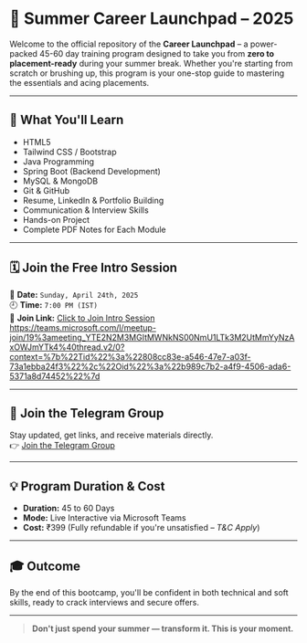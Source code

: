 # 🚀 Summer Career Launchpad – 2025

Welcome to the official repository of the **Career Launchpad** – a power-packed 45-60 day training program designed to take you from **zero to placement-ready** during your summer break. Whether you're starting from scratch or brushing up, this program is your one-stop guide to mastering the essentials and acing placements.

---

## 🎯 What You'll Learn

- HTML5  
- Tailwind CSS / Bootstrap  
- Java Programming  
- Spring Boot (Backend Development)  
- MySQL & MongoDB  
- Git & GitHub  
- Resume, LinkedIn & Portfolio Building  
- Communication & Interview Skills  
- Hands-on Project  
- Complete PDF Notes for Each Module  

---

## 🗓️ Join the Free Intro Session  
📅 **Date:** `Sunday, April 24th, 2025`  
🕘 **Time:** `7:00 PM (IST)`  
🔗 **Join Link:** [Click to Join Intro Session](https://teams.microsoft.com/l/meetup-join/19%3ameeting_YTE2N2M3MGItMWNkNS00NmU1LTk3M2UtMmYyNzAxOWJmYTk4%40thread.v2/0?context=%7b%22Tid%22%3a%22808cc83e-a546-47e7-a03f-73a1ebba24f3%22%2c%22Oid%22%3a%22b989c7b2-a4f9-4506-ada6-5371a8d74452%22%7d)  
https://teams.microsoft.com/l/meetup-join/19%3ameeting_YTE2N2M3MGItMWNkNS00NmU1LTk3M2UtMmYyNzAxOWJmYTk4%40thread.v2/0?context=%7b%22Tid%22%3a%22808cc83e-a546-47e7-a03f-73a1ebba24f3%22%2c%22Oid%22%3a%22b989c7b2-a4f9-4506-ada6-5371a8d74452%22%7d

---

## 💬 Join the Telegram Group  
Stay updated, get links, and receive materials directly.  
👉 [Join the Telegram Group](https://t.me/+Nt4bPOsC7tk5MDc9)  

---

## 💡 Program Duration & Cost
- **Duration:** 45 to 60 Days  
- **Mode:** Live Interactive via Microsoft Teams  
- **Cost:** ₹399 (Fully refundable if you're unsatisfied – *T&C Apply*)  

---

## 🎓 Outcome
By the end of this bootcamp, you'll be confident in both technical and soft skills, ready to crack interviews and secure offers.

---

> **Don't just spend your summer — transform it. This is your moment.**  
